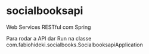 # socialbooksapi

Web Services RESTful com Spring

Para rodar a API dar Run na classe com.fabiohideki.socialbooks.SocialbooksapiApplication
